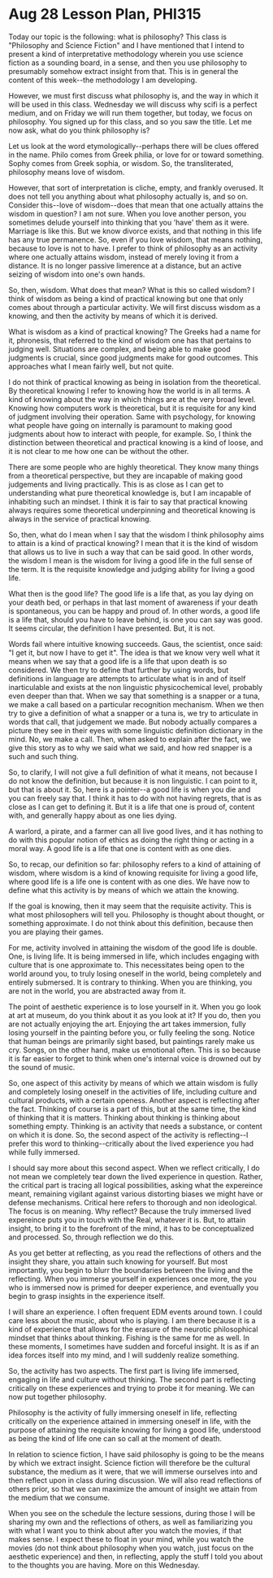 # Aug 28 Lesson Plan, PHI315

Today our topic is the following: what is philosophy? This class is "Philosophy and Science Fiction" and I have mentioned that I intend to present a kind of interpretative methodology wherein you use science fiction as a sounding board, in a sense, and then you use philosophy to presumably somehow extract insight from that. This is in general the content of this week--the methodology I am developing. 

However, we must first discuss what philosophy is, and the way in which it will be used in this class. Wednesday we will discuss why scifi is a perfect medium, and on Friday we will run them together, but today, we focus on philosophy. You signed up for this class, and so you saw the title. Let me now ask, what do you think philosophy is? 

Let us look at the word etymologically--perhaps there will be clues offered in the name. Philo comes from Greek philia, or love for or toward something. Sophy comes from Greek sophia, or wisdom. So, the transliterated, philosophy means love of wisdom. 

However, that sort of interpretation is cliche, empty, and frankly overused. It does not tell you anything about what philosophy actually is, and so on. Consider this--love of wisdom--does that mean that one actually attains the wisdom in question? I am not sure. When you love another person, you sometimes delude yourself into thinking that you 'have' them as it were. Marriage is like this. But we know divorce exists, and that nothing in this life has any true permanence. So, even if you love wisdom, that means nothing, because to love is not to have. I prefer to think of philosophy as an activity where one actually attains wisdom, instead of merely loving it from a distance. It is no longer passive limerence at a distance, but an active seizing of wisdom into one's own hands. 

So, then, wisdom. What does that mean? What is this so called wisdom? I think of wisdom as being a kind of practical knowing but one that only comes about through a particular activity. We will first discuss wisdom as a knowing, and then the activity by means of which it is derived. 

What is wisdom as a kind of practical knowing? The Greeks had a name for it, phronesis, that referred to the kind of wisdom one has that pertains to judging well. Situations are complex, and being able to make good judgments is crucial, since good judgments make for good outcomes. This approaches what I mean fairly well, but not quite. 

I do not think of practical knowing as being in isolation from the theoretical. By theoretical knowing I refer to knowing how the world is in all terms. A kind of knowing about the way in which things are at the very broad level. Knowing how computers work is theoretical, but it is requisite for any kind of judgment involving their operation. Same with psychology, for knowing what people have going on internally is paramount to making good judgments about how to interact with people, for example. So, I think the distinction between theoretical and practical knowing is a kind of loose, and it is not clear to me how one can be without the other. 

There are some people who are highly theoretical. They know many things from a theoretical perspective, but they are incapable of making good judgements and living practically. This is as close as I can get to understanding what pure theoretical knowledge is, but I am incapable of inhabiting such an mindset. I think it is fair to say that practical knowing always requires some theoretical underpinning and theoretical knowing is always in the service of practical knowing. 

So, then, what do I mean when I say that the wisdom I think philosophy aims to attain is a kind of practical knowing? I mean that it is the kind of wisdom that allows us to live in such a way that can be said good. In other words, the wisdom I mean is the wisdom for living a good life in the full sense of the term. It is the requisite knowledge and judging ability for living a good life.

What then is the good life? The good life is a life that, as you lay dying on your death bed, or perhaps in that last moment of awareness if your death is spontaneous, you can be happy and proud of. In other words, a good life is a life that, should you have to leave behind, is one you can say was good. It seems circular, the definition I have presented. But, it is not. 

Words fail where intuitive knowing succeeds. Gaus, the scientist, once said: "I get it, but now I have to get it". The idea is that we know very well what it means when we say that a good life is a life that upon death is so considered. We then try to define that further by using words, but definitions in language are attempts to articulate what is in and of itself inarticulable and exists at the non linguistic physicochemical level, probably even deeper than that. When we say that something is a snapper or a tuna, we make a call based on a particular recognition mechanism. When we then try to give a definition of what a snapper or a tuna is, we try to articulate in words that call, that judgement we made. But nobody actually compares a picture they see in their eyes with some linguistic definition dictionary in the mind. No, we make a call. Then, when asked to explain after the fact, we give this story as to why we said what we said, and how red snapper is a such and such thing. 

So, to clarify, I will not give a full definition of what it means, not because I do not know the definition, but because it is non linguistic. I can point to it, but that is about it. So, here is a pointer--a good life is when you die and you can freely say that. I think it has to do with not having regrets, that is as close as I can get to defining it. But it is a life that one is proud of, content with, and generally happy about as one lies dying. 

A warlord, a pirate, and a farmer can all live good lives, and it has nothing to do with this popular notion of ethics as doing the right thing or acting in a moral way. A good life is a life that one is content with as one dies. 

So, to recap, our definition so far: philosophy refers to a kind of attaining of wisdom, where wisdom is a kind of knowing requisite for living a good life, where good life is a life one is content with as one dies. We have now to define what this activity is by means of which we attain the knowing. 

If the goal is knowing, then it may seem that the requisite activity. This is what most philosophers will tell you. Philosophy is thought about thought, or something approximate. I do not think about this definition, because then you are playing their games. 

For me, activity involved in attaining the wisdom of the good life is double. One, is living life. It is being immersed in life, which includes engaging with culture that is one approximate to. This necessitates being open to the world around you, to truly losing oneself in the world, being completely and entirely submersed. It is contrary to thinking. When you are thinking, you are not in the world, you are abstracted away from it. 

The point of aesthetic experience is to lose yourself in it. When you go look at art at museum, do you think about it as you look at it? If you do, then you are not actually enjoying the art. Enjoying the art takes immersion, fully losing yourself in the painting before you, or fully feeling the song. Notice that human beings are primarily sight based, but paintings rarely make us cry. Songs, on the other hand, make us emotional often. This is so because it is far easier to forget to think when one's internal voice is drowned out by the sound of music. 

So, one aspect of this activity by means of which we attain wisdom is fully and completely losing oneself in the activities of life, including culture and cultural products, with a certain openess. Another aspect is reflecting after the fact. Thinking of course is a part of this, but at the same time, the kind of thinking that it is matters. Thinking about thinking is thinking about something empty. Thinking is an activity that needs a substance, or content on which it is done. So, the second aspect of the activity is reflecting--I prefer this word to thinking--critically about the lived experience you had while fully immersed. 

I should say more about this second aspect. When we reflect critically, I do not mean we completely tear down the lived experience in question. Rather, the critical part is tracing all logical possibilities, asking what the expereince meant, remaining vigilant against various distorting biases we might have or defense mechanisms. Critical here refers to thorough and non ideological. The focus is on meaning. Why reflect? Because the truly immersed lived expereince puts you in touch with the Real, whatever it is. But, to attain insight, to bring it to the forefront of the mind, it has to be conceptualized and processed. So, through reflection we do this. 

As you get better at reflecting, as you read the reflections of others and the insight they share, you attain such knowing for yourself. But most importantly, you begin to blurr the boundaries between the living and the reflecting. When you immerse yourself in experiences once more, the you who is immersed now is primed for deeper experience, and eventually you begin to grasp insights in the experience itself. 

I will share an experience. I often frequent EDM events around town. I could care less about the music, about who is playing. I am there because it is a kind of experience that allows for the erasure of the neurotic philosophical mindset that thinks about thinking. Fishing is the same for me as well. In these moments, I sometimes have sudden and forceful insight. It is as if an idea forces itself into my mind, and I will suddenly realize something.  

So, the activity has two aspects. The first part is living life immersed, engaging in life and culture without thinking. The second part is reflecting critically on these experiences and trying to probe it for meaning. We can now put together philosophy. 

Philosophy is the activity of fully immersing oneself in life, reflecting critically on the experience attained in immersing oneself in life, with the purpose of attaining the requisite knowing for living a good life, understood as being the kind of life one can so call at the moment of death. 

In relation to science fiction, I have said philosophy is going to be the means by which we extract insight. Science fiction will therefore be the cultural substance, the medium as it were, that we will immerse ourselves into and then reflect upon in class during discussion. We will also read reflections of others prior, so that we can maximize the amount of insight we attain from the medium that we consume. 

When you see on the schedule the lecture sessions, during those I will be sharing my own and the reflections of others, as well as familiarizing you with what I want you to think about after you watch the movies, if that makes sense. I expect these to float in your mind, while you watch the movies (do not think about philosophy when you watch, just focus on the aesthetic experience) and then, in reflecting, apply the stuff I told you about to the thoughts you are having. More on this Wednesday. 